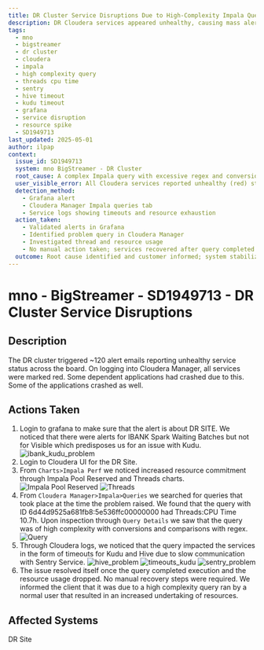 ```yaml
---
title: DR Cluster Service Disruptions Due to High-Complexity Impala Query
description: DR Cloudera services appeared unhealthy, causing mass alerts and crashing some applications. Root cause was a high-complexity Impala query that overloaded threads and caused timeouts in Hive, Kudu, and Sentry.
tags:
  - mno
  - bigstreamer
  - dr cluster
  - cloudera
  - impala
  - high complexity query
  - threads cpu time
  - sentry
  - hive timeout
  - kudu timeout
  - grafana
  - service disruption
  - resource spike
  - SD1949713
last_updated: 2025-05-01
author: ilpap
context:
  issue_id: SD1949713
  system: mno BigStreamer - DR Cluster
  root_cause: A complex Impala query with excessive regex and conversions spiked resource consumption and triggered cascading timeouts across Hive, Kudu, and Sentry
  user_visible_error: All Cloudera services reported unhealthy (red) status, with ~120 alert emails received
  detection_method:
    - Grafana alert
    - Cloudera Manager Impala queries tab
    - Service logs showing timeouts and resource exhaustion
  action_taken:
    - Validated alerts in Grafana
    - Identified problem query in Cloudera Manager
    - Investigated thread and resource usage
    - No manual action taken; services recovered after query completed
  outcome: Root cause identified and customer informed; system stabilized automatically after resource usage dropped
---
```

# mno - BigStreamer - SD1949713 - DR Cluster Service Disruptions
## Description
The DR cluster triggered ~120 alert emails reporting unhealthy service status across the board. On logging into Cloudera Manager, all services were marked red. Some dependent applications had crashed due to this. Some of the applications crashed as well.
## Actions Taken
1. Login to grafana to make sure that the alert is about DR SITE. We noticed that there were alerts for IBANK Spark Waiting Batches but not for Visible which predisposes us for an issue with Kudu.
![ibank_kudu_problem](.media/SD1949713/ibank_kudu_problem.PNG)
2. Login to Cloudera UI for the DR Site.
3. From `Charts>Impala Perf` we noticed increased resource commitment through Impala Pool Reserved and Threads charts.
![Impala Pool Reserved](.media/Impala_pool_reserved.PNG)
![Threads](.media/threads.PNG)
4. From `Cloudera Manager>Impala>Queries` we searched for queries that took place at the time the problem raised. We found that the query with ID 6d44d9525a681fb8:5e536ffc00000000 had Threads:CPU Time 10.7h. Upon inspection through `Query Details` we saw that the query was of high complexity with conversions and comparisons with regex.
![Query](.media/query.PNG)
5. Through Cloudera logs, we noticed that the query impacted the services in the form of timeouts for Kudu and Hive due to slow communication with Sentry Service.
![hive_problem](.media/SD1949713/hive_problem.PNG)
![timeouts_kudu](.media/SD1949713/timeouts_kudu.PNG)
![sentry_problem](.media/SD1949713/sentry_problem.PNG)
6. The issue resolved itself once the query completed execution and the resource usage dropped. No manual recovery steps were required. We informed the client that it was due to a high complexity query ran by a normal user that resulted in an increased undertaking of resources.
## Affected Systems
DR Site
